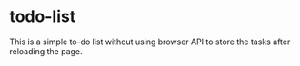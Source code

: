 # todo-list

This is a simple to-do list without using browser API to store the tasks after reloading the page.

